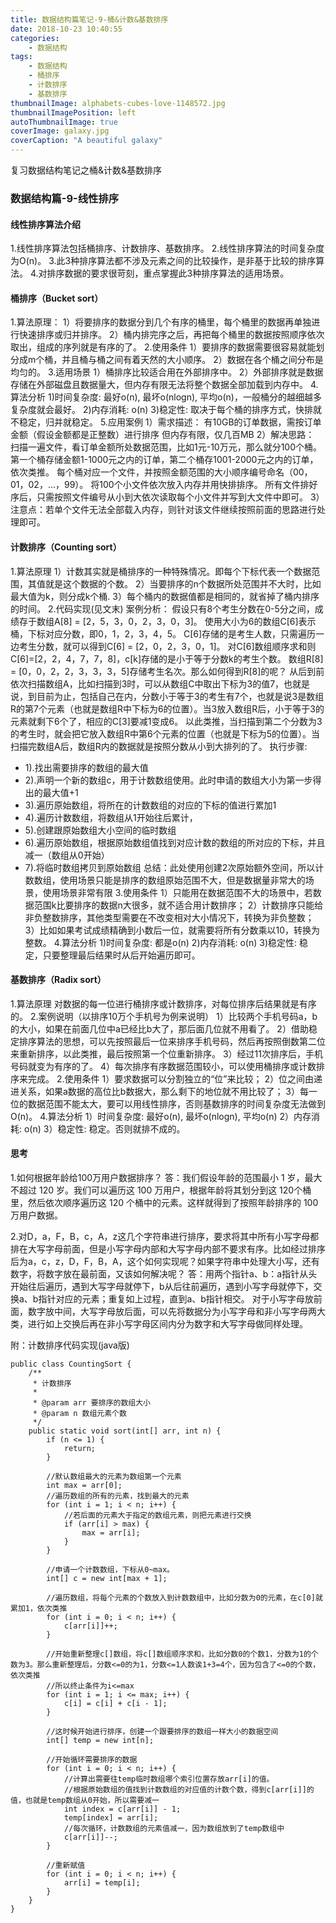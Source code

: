 ```yaml
---
title: 数据结构篇笔记-9-桶&计数&基数排序
date: 2018-10-23 10:40:55
categories: 
	- 数据结构
tags: 
	- 数据结构
	- 桶排序
	- 计数排序
	- 基数排序
thumbnailImage: alphabets-cubes-love-1148572.jpg
thumbnailImagePosition: left
autoThumbnailImage: true
coverImage: galaxy.jpg
coverCaption: "A beautiful galaxy"
---
```

复习数据结构笔记之桶&计数&基数排序
<!--more-->
<!--toc-->
### 数据结构篇-9-线性排序

#### 线性排序算法介绍
1.线性排序算法包括桶排序、计数排序、基数排序。
2.线性排序算法的时间复杂度为O(n)。
3.此3种排序算法都不涉及元素之间的比较操作，是非基于比较的排序算法。
4.对排序数据的要求很苛刻，重点掌握此3种排序算法的适用场景。

#### 桶排序（Bucket sort）
1.算法原理：
1）将要排序的数据分到几个有序的桶里，每个桶里的数据再单独进行快速排序或归并排序。
2）桶内排完序之后，再把每个桶里的数据按照顺序依次取出，组成的序列就是有序的了。
2.使用条件
1）要排序的数据需要很容易就能划分成m个桶，并且桶与桶之间有着天然的大小顺序。
2）数据在各个桶之间分布是均匀的。
3.适用场景
1）桶排序比较适合用在外部排序中。
2）外部排序就是数据存储在外部磁盘且数据量大，但内存有限无法将整个数据全部加载到内存中。
4.算法分析
1)时间复杂度: 最好o(n), 最坏o(nlogn), 平均o(n)，一般桶分的越细越多复杂度就会最好。
2)内存消耗: o(n)
3)稳定性: 取决于每个桶的排序方式，快排就不稳定，归并就稳定。
5.应用案例
1）需求描述：
有10GB的订单数据，需按订单金额（假设金额都是正整数）进行排序
但内存有限，仅几百MB
2）解决思路：
扫描一遍文件，看订单金额所处数据范围，比如1元-10万元，那么就分100个桶。
第一个桶存储金额1-1000元之内的订单，第二个桶存1001-2000元之内的订单，依次类推。
每个桶对应一个文件，并按照金额范围的大小顺序编号命名（00，01，02，…，99）。
将100个小文件依次放入内存并用快排排序。
所有文件排好序后，只需按照文件编号从小到大依次读取每个小文件并写到大文件中即可。
3）注意点：若单个文件无法全部载入内存，则针对该文件继续按照前面的思路进行处理即可。

#### 计数排序（Counting sort）
1.算法原理
1）计数其实就是桶排序的一种特殊情况。即每个下标代表一个数据范围，其值就是这个数据的个数。
2）当要排序的n个数据所处范围并不大时，比如最大值为k，则分成k个桶.
3）每个桶内的数据值都是相同的，就省掉了桶内排序的时间。
2.代码实现(见文末)
案例分析：
假设只有8个考生分数在0-5分之间，成绩存于数组A[8] = [2，5，3，0，2，3，0，3]。
使用大小为6的数组C[6]表示桶，下标对应分数，即0，1，2，3，4，5。
C[6]存储的是考生人数，只需遍历一边考生分数，就可以得到C[6] = [2，0，2，3，0，1]。
对C[6]数组顺序求和则C[6]=[2，2，4，7，7，8]，c[k]存储的是小于等于分数k的考生个数。
数组R[8] = [0，0，2，2，3，3，3，5]存储考生名次。那么如何得到R[8]的呢？
从后到前依次扫描数组A，比如扫描到3时，可以从数组C中取出下标为3的值7，也就是说，到目前为止，包括自己在内，分数小于等于3的考生有7个，也就是说3是数组R的第7个元素（也就是数组R中下标为6的位置）。当3放入数组R后，小于等于3的元素就剩下6个了，相应的C[3]要减1变成6。
以此类推，当扫描到第二个分数为3的考生时，就会把它放入数组R中第6个元素的位置（也就是下标为5的位置）。当扫描完数组A后，数组R内的数据就是按照分数从小到大排列的了。
执行步骤:
- 1).找出需要排序的数组的最大值
- 2).声明一个新的数组c，用于计数数组使用。此时申请的数组大小为第一步得出的最大值+1
- 3).遍历原始数组，将所在的计数数组的对应的下标的值进行累加1
- 4).遍历计数数组，将数组从1开始往后累计，
- 5).创建跟原始数组大小空间的临时数组
- 6).遍历原始数组，根据原始数组值找到对应计数的数组的所对应的下标，并且减一（数组从0开始）
- 7).将临时数组拷贝到原始数组
总结：此处使用创建2次原始额外空间，所以计数数组，使用场景只能是排序的数组原始范围不大，但是数据量非常大的场景，使用场景非常有限
3.使用条件
1）只能用在数据范围不大的场景中，若数据范围k比要排序的数据n大很多，就不适合用计数排序；
2）计数排序只能给非负整数排序，其他类型需要在不改变相对大小情况下，转换为非负整数；
3）比如如果考试成绩精确到小数后一位，就需要将所有分数乘以10，转换为整数。
4.算法分析
1)时间复杂度: 都是o(n)
2)内存消耗: o(n)
3)稳定性: 稳定，只要整理最后结果时从后开始遍历即可。

#### 基数排序（Radix sort）
1.算法原理
对数据的每一位进行桶排序或计数排序，对每位排序后结果就是有序的。
2.案例说明（以排序10万个手机号为例来说明）
1）比较两个手机号码a，b的大小，如果在前面几位中a已经比b大了，那后面几位就不用看了。
2）借助稳定排序算法的思想，可以先按照最后一位来排序手机号码，然后再按照倒数第二位来重新排序，以此类推，最后按照第一个位重新排序。
3）经过11次排序后，手机号码就变为有序的了。
4）每次排序有序数据范围较小，可以使用桶排序或计数排序来完成。
2.使用条件
1）要求数据可以分割独立的“位”来比较；
2）位之间由递进关系，如果a数据的高位比b数据大，那么剩下的地位就不用比较了；
3）每一位的数据范围不能太大，要可以用线性排序，否则基数排序的时间复杂度无法做到O(n)。
4.算法分析
1）时间复杂度: 最好o(n), 最坏o(nlogn), 平均o(n)
2）内存消耗: o(n)
3）稳定性: 稳定。否则就排不成的。

#### 思考
1.如何根据年龄给100万用户数据排序？
答：我们假设年龄的范围最小 1 岁，最大不超过 120 岁。我们可以遍历这 100 万用户，根据年龄将其划分到这 120个桶里，然后依次顺序遍历这 120 个桶中的元素。这样就得到了按照年龄排序的 100 万用户数据。

2.对D，a，F，B，c，A，z这几个字符串进行排序，要求将其中所有小写字母都排在大写字母前面，但是小写字母内部和大写字母内部不要求有序。比如经过排序后为a，c，z，D，F，B，A，这个如何实现呢？如果字符串中处理大小写，还有数字，将数字放在最前面，又该如何解决呢？
答：用两个指针a、b：a指针从头开始往后遍历，遇到大写字母就停下，b从后往前遍历，遇到小写字母就停下，交换a、b指针对应的元素；重复如上过程，直到a、b指针相交。
对于小写字母放前面，数字放中间，大写字母放后面，可以先将数据分为小写字母和非小写字母两大类，进行如上交换后再在非小写字母区间内分为数字和大写字母做同样处理。

附：计数排序代码实现(java版)
```
public class CountingSort {
    /**
     * 计数排序
     *
     * @param arr 要排序的数组大小
     * @param n 数组元素个数
     */
    public static void sort(int[] arr, int n) {
        if (n <= 1) {
            return;
        }

        //默认数组最大的元素为数组第一个元素
        int max = arr[0];
        //遍历数组的所有的元素，找到最大的元素
        for (int i = 1; i < n; i++) {
            //若后面的元素大于指定的数组元素，则把元素进行交换
            if (arr[i] > max) {
                max = arr[i];
            }
        }

        //申请一个计数数组，下标从0~max。
        int[] c = new int[max + 1];

        //遍历数组，将每个元素的个数放入到计数数组中，比如分数为0的元素，在c[0]就累加1，依次类推
        for (int i = 0; i < n; i++) {
            c[arr[i]]++;
        }

        //开始重新整理c[]数组，将c[]数组顺序求和，比如分数0的个数1，分数为1的个数为3。那么重新整理后，分数<=0的为1，分数<=1人数诶1+3=4个，因为包含了<=0的个数，依次类推
        //所以终止条件为i<=max
        for (int i = 1; i <= max; i++) {
            c[i] = c[i] + c[i - 1];
        }

        //这时候开始进行排序，创建一个跟要排序的数组一样大小的数据空间
        int[] temp = new int[n];

        //开始循环需要排序的数据
        for (int i = 0; i < n; i++) {
            //计算出需要往temp临时数组哪个索引位置存放arr[i]的值。
            //根据原始数组的值找到计数数组的对应值的计数个数，得到c[arr[i]]的值，也就是temp数组从0开始，所以需要减一
            int index = c[arr[i]] - 1;
            temp[index] = arr[i];
            //每次循环，计数数组的元素值减一，因为数组放到了temp数组中
            c[arr[i]]--;
        }

        //重新赋值
        for (int i = 0; i < n; i++) {
            arr[i] = temp[i];
        }
    }
}
```